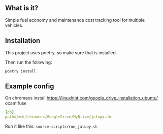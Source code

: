 ## What is it?

Simple fuel economy and maintenance cost tracking tool for multiple vehicles.

## Installation

This project uses poetry, so make sure that is installed.

Then run the following:

```
poetry install
```

## Example config

On chromeos install https://linuxhint.com/google_drive_installation_ubuntu/ ocamlfuse

```yaml
[db]
path=/mnt/chromeos/GoogleDrive/MyDrive/jalopy.db
```

Run it like this: `source scripts/run_jalopy.sh`
